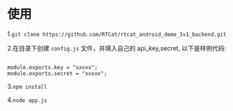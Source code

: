 # 使用
1.`git clone https://github.com/RTCat/rtcat_android_demo_1v1_backend.git`

2.在目录下创建 `config.js` 文件，并填入自己的 api_key,secret, 以下是样例代码:  

```

module.exports.key = "xxxxx";
module.exports.secret = "xxxxx";
```

3.`npm install` 

4.`node app.js`